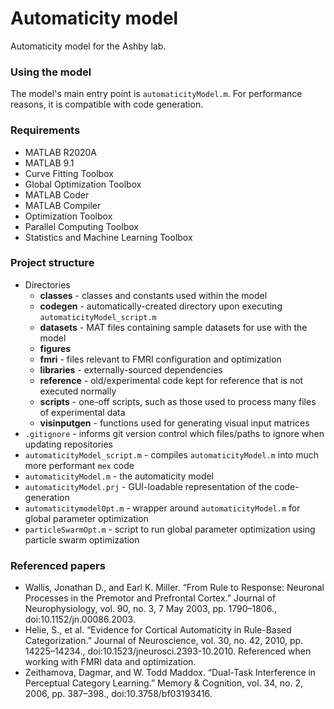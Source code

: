 # Automaticity model
Automaticity model for the Ashby lab.

### Using the model
The model's main entry point is `automaticityModel.m`. For performance reasons, it is compatible with code generation.

### Requirements
* MATLAB R2020A
* MATLAB 9.1
* Curve Fitting Toolbox
* Global Optimization Toolbox
* MATLAB Coder
* MATLAB Compiler
* Optimization Toolbox
* Parallel Computing Toolbox
* Statistics and Machine Learning Toolbox

### Project structure
* Directories
	* **classes** - classes and constants used within the model
	* **codegen** - automatically-created directory upon executing `automaticityModel_script.m`
	* **datasets** - MAT files containing sample datasets for use with the model
	* **figures**
	* **fmri** - files relevant to FMRI configuration and optimization
	* **libraries** - externally-sourced dependencies
	* **reference** - old/experimental code kept for reference that is not executed normally
	* **scripts** - one-off scripts, such as those used to process many files of experimental data
	* **visinputgen** - functions used for generating visual input matrices
* `.gitignore` - informs git version control which files/paths to ignore when updating repositories
* `automaticityModel_script.m` - compiles `automaticityModel.m` into much more performant `mex` code
* `automaticityModel.m` - the automaticity model
* `automaticityModel.prj` - GUI-loadable representation of the code-generation
* `automaticitymodelOpt.m` - wrapper around `automaticityModel.m` for global parameter optimization
* `particleSwarmOpt.m` - script to run global parameter optimization using particle swarm optimization

### Referenced papers
* Wallis, Jonathan D., and Earl K. Miller. “From Rule to Response: Neuronal Processes in the Premotor and Prefrontal Cortex.” Journal of Neurophysiology, vol. 90, no. 3, 7 May 2003, pp. 1790–1806., doi:10.1152/jn.00086.2003.
* Helie, S., et al. “Evidence for Cortical Automaticity in Rule-Based Categorization.” Journal of Neuroscience, vol. 30, no. 42, 2010, pp. 14225–14234., doi:10.1523/jneurosci.2393-10.2010. Referenced when working with FMRI data and optimization.
* Zeithamova, Dagmar, and W. Todd Maddox. “Dual-Task Interference in Perceptual Category Learning.” Memory &amp; Cognition, vol. 34, no. 2, 2006, pp. 387–398., doi:10.3758/bf03193416.